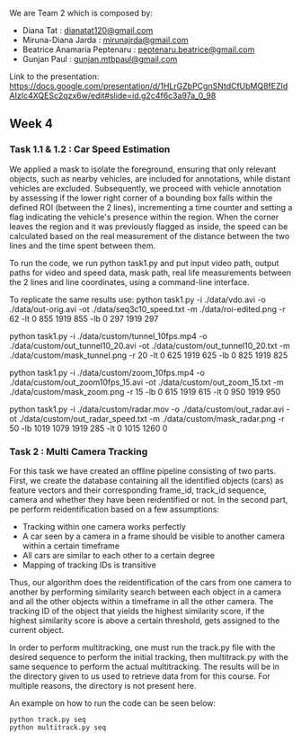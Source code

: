We are Team 2 which is composed by:
- Diana Tat : dianatat120@gmail.com
- Miruna-Diana Jarda : mirunajrda@gmail.com
- Beatrice Anamaria Peptenaru : peptenaru.beatrice@gmail.com 
- Gunjan Paul : gunjan.mtbpaul@gmail.com


Link to the presentation: https://docs.google.com/presentation/d/1HLrGZbPCgnSNtdCfUbMQ8fEZIdAIzIc4XQESc2qzx6w/edit#slide=id.g2c4f6c3a97a_0_98

## Week 4
### Task 1.1 & 1.2 : Car Speed Estimation
We applied a mask to isolate the foreground, ensuring that only relevant objects, such as nearby vehicles, are included for annotations, while distant vehicles are excluded.
Subsequently, we proceed with vehicle annotation by assessing if the lower right corner of a bounding box falls within the defined ROI (between the 2 lines), incrementing a time counter and setting a flag indicating the vehicle's presence within the region. When the corner leaves the region and it was previously flagged as inside, the speed can be calculated based on the real measurement of the distance between the two lines and the time spent between them.

To run the code, we run python task1.py and put input video path, output paths for video and speed data, mask path, real life measurements between the 2 lines and line coordinates, using a command-line interface.

To replicate the same results use:
python task1.py -i ./data/vdo.avi -o ./data/out-orig.avi -ot ./data/seq3c10_speed.txt -m ./data/roi-edited.png -r 62 -lt 0 855 1919 855 -lb 0 297 1919 297

python task1.py -i ./data/custom/tunnel_10fps.mp4 -o ./data/custom/out_tunnel10_20.avi -ot ./data/custom/out_tunnel10_20.txt -m ./data/custom/mask_tunnel.png -r 20 -lt 0 625 1919 625 -lb 0 825 1919 825

python task1.py -i ./data/custom/zoom_10fps.mp4 -o ./data/custom/out_zoom10fps_15.avi -ot ./data/custom/out_zoom_15.txt -m ./data/custom/mask_zoom.png -r 15 -lb 0 615 1919 615 -lt 0 950 1919 950

python task1.py -i ./data/custom/radar.mov -o ./data/custom/out_radar.avi -ot ./data/custom/out_radar_speed.txt -m ./data/custom/mask_radar.png -r 50 -lb 1019 1079 1919 285 -lt 0 1015 1260 0

### Task 2 : Multi Camera Tracking
For this task we have created an offline pipeline consisting of two parts. First, we create the database containing all the identified objects (cars) as feature vectors and their corresponding frame_id, track_id sequence, camera and whether they have been reidentified or not. In the second part, pe perform reidentification based on a few assumptions:

- Tracking within one camera works perfectly 
- A car seen by a camera in a frame should be visible to another camera within a certain timeframe
- All cars are similar to each other to a certain degree
- Mapping of tracking IDs is transitive

Thus, our algorithm does the reidentification of the cars from one camera to another by performing similarity search between each object in a camera and all the other objects within a timeframe in all the other camera. The tracking ID of the object that yields the highest similarity score, if the highest similarity score is above a certain threshold, gets assigned to the current object.

In order to perform multitracking, one must run the track.py file with the desired sequence to perform the initial tracking, then multitrack.py with the same sequence to perform the actual multitracking. The results will be in the directory  given to us used to retrieve data from for this course. For multiple reasons, the directory is not present here.

An example on how to run the code can be seen below:
```
python track.py seq
python multitrack.py seq
```
